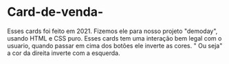 # Card-de-venda-
Esses cards foi feito em 2021. Fizemos ele para nosso projeto "demoday", usando HTML e CSS puro. 
Esses cards tem uma interação bem legal com o usuario, quando passar em cima dos botões ele inverte as cores. " Ou seja" a cor da direita inverte com a esquerda. 
